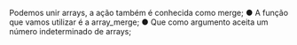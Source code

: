 Podemos unir arrays, a ação também é conhecida como merge; ● A função que vamos utilizar é a array_merge; ● Que como argumento aceita um número indeterminado de arrays;
